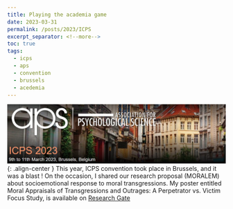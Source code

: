 ```yaml
---
title: Playing the academia game
date: 2023-03-31
permalink: /posts/2023/ICPS
excerpt_separator: <!--more-->
toc: true
tags:
  - icps
  - aps
  - convention
  - brussels
  - acedemia
---
```


![](/images/posts/post4/icps.jpg){: .align-center }
This year, ICPS convention took place in Brussels, and it was a blast !
On the occasion, I shared our research proposal (MORALEM) about socioemotional response to moral transgressions.
My poster entitled Moral Appraisals of Transgressions and Outrages: A Perpetrator vs. Victim Focus Study,
is available on <a href="https://www.researchgate.net/publication/369181792_Moral_Appraisals_of_Transgressions_and_Outrages_A_Perpetrator_vs_Victim_Focus_Study">Research Gate</a>




<!--more-->


